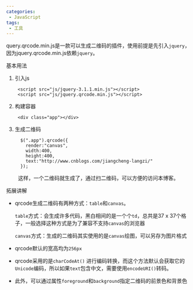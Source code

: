 ```yaml
---
categories:
 - JavaScript
tags:
 - 工具
---
```


query.qrcode.min.js是一款可以生成二维码的插件，使用前提是先引入`jquery`，因为jquery.qrcode.min.js依赖`jquery`。

基本用法

1. 引入js

        <script src="js/jquery-3.1.1.min.js"></script>
        <script src="js/jquery.qrcode.min.js"></script>
    

2. 构建容器

        <div class="app"></div>

3. 生成二维码

         $(".app").qrcode({
           render:"canvas",
           width:400,
           height:400,
           text:"http://www.cnblogs.com/jiangcheng-langzi/"
         });

　　
这样，一个二维码就生成了，通过扫二维码，可以方便的访问本博客。

拓展讲解

* qrcode生成二维码有两种方式：`table`和`canvas`。

    `table`方式：会生成许多代码，黑白相间的是一个个`td`，总共是37 x 37个格子，一般选择这种方式是为了兼容不支持`canvas`的浏览器

    `canvas`方式：生成的二维码其实使用的是`canvas`绘图，可以另存为图片格式

* qrcode默认的宽高均为`256px`

* qrcode采用的是`charCodeAt()` 进行编码转换，而这个方法默认会获取它的`Unicode`编码，所以如果`text`包含中文，需要使用`encodeURI()`转码。

* 此外，可以通过属性`foreground`和`background`指定二维码的前景色和背景色
